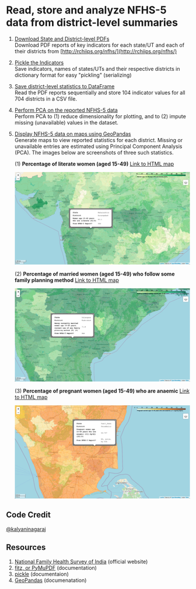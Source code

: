# Read, store and analyze NFHS-5 data from district-level summaries

1. [Download State and District-level PDFs](https://nbviewer.org/github/kalyaninagaraj/NFHS5/blob/main/DownloadPDFs.ipynb)  
   Download PDF reports of key indicators for each state/UT and each of their districts from [http://rchiips.org/nfhs/](http://rchiips.org/nfhs/)
   
2. [Pickle the Indicators](https://nbviewer.org/github/kalyaninagaraj/NFHS5/blob/main/PickleIndicators.ipynb)  
   Save indicators, names of states/UTs and their respective districts in dictionary format for easy "pickling" (serializing)  
   
3. [Save district-level statistics to DataFrame](https://nbviewer.org/github/kalyaninagaraj/NFHS5/blob/main/WriteToDataFrame.ipynb)  
   Read the PDF reports sequentially and store 104 indicator values for all 704 districts in a CSV file.
   
4. [Perform PCA on the reported NFHS-5 data]()  
   Perform PCA to (1) reduce dimensionality for plotting, and to (2) impute missing (unavailable) values in the dataset. 
   
5. [Display NFHS-5 data on maps using GeoPandas]()  
   Generate maps to view reported statistics for each district. Missing or unavailable entries are estimated using Principal Component Analysis (PCA). The images below are screenshots of three such statistics. 
   
   (1) __Percentage of literate women (aged 15-49)__ [Link to HTML map](https://github.com/kalyaninagaraj/NFHS5/blob/main/MAPS/Q14.html)  
   
   ![Q14](IMAGES/Q14.png)   
   
   (2) __Percentage of married women (aged 15-49) who follow some family planning method__ [Link to HTML map](https://github.com/kalyaninagaraj/NFHS5/blob/main/MAPS/Q20.html)  
   
   ![Q20](IMAGES/Q20.png)  
   
   (3) __Percentage of pregnant women (aged 15-49) who are anaemic__ [Link to HTML map](https://github.com/kalyaninagaraj/NFHS5/blob/main/MAPS/Q83.html)  
  
   ![Q83](IMAGES/Q83.png)  
   
  
## Code Credit
[@kalyaninagaraj](https://github.com/kalyaninagaraj/)

## Resources
1. [National Family Health Survey of India](http://rchiips.org/nfhs/factsheet_NFHS-5.shtml) (official website)
2. [fitz, or PyMuPDF](https://pymupdf.readthedocs.io/en/latest/intro.html) (documentation)
3. [pickle](https://docs.python.org/3/library/pickle.html) (documentaion)
4. [GeoPandas](https://geopandas.org) (documenatation)
